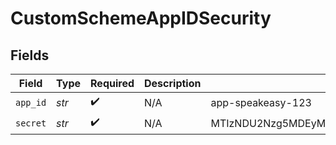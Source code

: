 # CustomSchemeAppIDSecurity


## Fields

| Field                                       | Type                                        | Required                                    | Description                                 | Example                                     |
| ------------------------------------------- | ------------------------------------------- | ------------------------------------------- | ------------------------------------------- | ------------------------------------------- |
| `app_id`                                    | *str*                                       | :heavy_check_mark:                          | N/A                                         | app-speakeasy-123                           |
| `secret`                                    | *str*                                       | :heavy_check_mark:                          | N/A                                         | MTIzNDU2Nzg5MDEyMzQ1Njc4OTAxMjM0NTY3ODkwMTI |